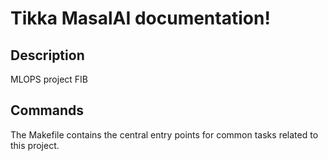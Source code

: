 # Tikka MasalAI documentation!

## Description

MLOPS project FIB

## Commands

The Makefile contains the central entry points for common tasks related to this project.

